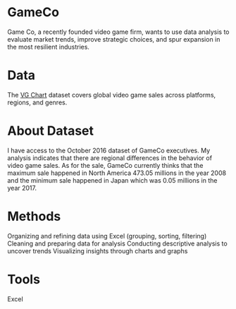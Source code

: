 # GameCo
Game Co, a recently founded video game firm, wants to use data analysis to evaluate market trends, improve strategic choices, and spur expansion in the most resilient industries.

# Data
The [VG Chart]("https://www.vgchartz.com/") dataset covers global video game sales across platforms, regions, and genres.

# About Dataset
I have access to the October 2016 dataset of GameCo executives. My analysis indicates that there are regional differences in the behavior of video game sales. As for the sale, GameCo currently thinks that the maximum sale happened in North America 473.05 millions in the year 2008 and the minimum sale happened in Japan which was 0.05 millions in the year 2017.

# Methods
Organizing and refining data using Excel (grouping, sorting, filtering)
Cleaning and preparing data for analysis
Conducting descriptive analysis to uncover trends
Visualizing insights through charts and graphs

# Tools
Excel 
